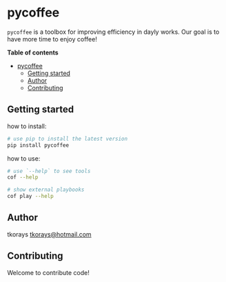 # pycoffee
`pycoffee` is a toolbox for improving efficiency in dayly works.
Our goal is to have more time to enjoy coffee! 


**Table of contents**
- [pycoffee](#pycoffee)
  - [Getting started](#getting-started)
  - [Author](#author)
  - [Contributing](#contributing)

## Getting started

how to install:

```bash
# use pip to install the latest version
pip install pycoffee
```

how to use:

```bash
# use `--help` to see tools
cof --help

# show external playbooks
cof play --help
```

## Author
tkorays <tkorays@hotmail.com>


## Contributing
Welcome to contribute code!
